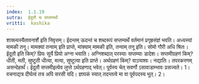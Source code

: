 ```yaml
---
index:  1.1.19
sutra:  ईदूतौ च सप्तम्यर्थे
vritti:  kashika 
---
```


शाक्ल्यस्यैतावनार्शे इति निवृत्तम्। ईदन्तम् ऊदन्तं च शब्दरूपं सप्तम्यर्थे वर्तमानं प्रगृह्रसंज्ञं भवति। अध्यस्यां मामकी तनू। मामक्यां तन्वाम् इति प्राप्ते, मांक्याम् मामकी इति, तन्वाम् तनू इति। सोमो गौरी अधि श्रितः। ईदूतौ इति किम्? प्रियः सूर्ये प्रियो अग्ना भवाति। अग्निशब्दात् परस्याः सप्तम्याः डादेशः। सप्तमीग्रहणं किम्? धीती, मती, सुष्टुती धीत्या, मत्या, सुष्टुत्या इति प्राप्ते। अर्थग्रहणं किम्? वाऽप्यश्वः। नद्यातिः। तपरकरणम् असन्देहार्थं। ईदूतौ सप्तमीइत्येव लुप्ते ऽर्थग्रहणाद् भवेत्। पूर्वस्य चेत् सवर्णो ऽसावाडाम्भावः प्रसज्यते। 1। वचनाद्यत्र दीर्घत्वं तत्र अपि सरसी यदि। ज्ञापकं स्यात् तदन्तत्वे मा वा पूर्वपदस्य भूत्। 2।


